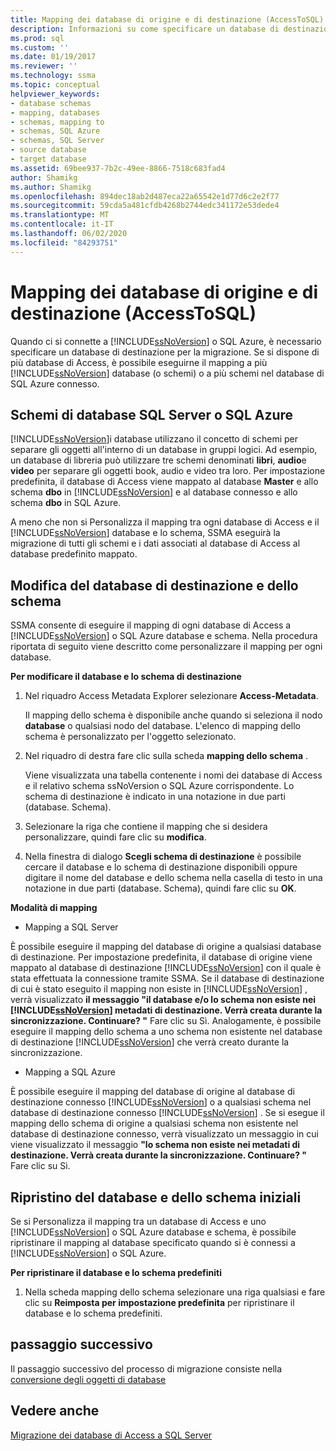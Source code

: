 ```yaml
---
title: Mapping dei database di origine e di destinazione (AccessToSQL) | Microsoft Docs
description: Informazioni su come specificare un database di destinazione per la migrazione del database di Access a SQL Server o al database SQL di Azure, inclusi più database in più database.
ms.prod: sql
ms.custom: ''
ms.date: 01/19/2017
ms.reviewer: ''
ms.technology: ssma
ms.topic: conceptual
helpviewer_keywords:
- database schemas
- mapping, databases
- schemas, mapping to
- schemas, SQL Azure
- schemas, SQL Server
- source database
- target database
ms.assetid: 69bee937-7b2c-49ee-8866-7518c683fad4
author: Shamikg
ms.author: Shamikg
ms.openlocfilehash: 894dec18ab2d487eca22a65542e1d77d6c2e2f77
ms.sourcegitcommit: 59cda5a481cfdb4268b2744edc341172e53dede4
ms.translationtype: MT
ms.contentlocale: it-IT
ms.lasthandoff: 06/02/2020
ms.locfileid: "84293751"
---
```

# <a name="mapping-source-and-target-databases-accesstosql"></a>Mapping dei database di origine e di destinazione (AccessToSQL)
Quando ci si connette a [!INCLUDE[ssNoVersion](../../includes/ssnoversion-md.md)] o SQL Azure, è necessario specificare un database di destinazione per la migrazione. Se si dispone di più database di Access, è possibile eseguirne il mapping a più [!INCLUDE[ssNoVersion](../../includes/ssnoversion-md.md)] database (o schemi) o a più schemi nel database di SQL Azure connesso.  
  
## <a name="sql-server-or-sql-azure-database-schemas"></a>Schemi di database SQL Server o SQL Azure  
[!INCLUDE[ssNoVersion](../../includes/ssnoversion-md.md)]i database utilizzano il concetto di schemi per separare gli oggetti all'interno di un database in gruppi logici. Ad esempio, un database di libreria può utilizzare tre schemi denominati **libri**, **audio**e **video** per separare gli oggetti book, audio e video tra loro. Per impostazione predefinita, il database di Access viene mappato al database **Master** e allo schema **dbo** in [!INCLUDE[ssNoVersion](../../includes/ssnoversion-md.md)] e al database connesso e allo schema **dbo** in SQL Azure.  
  
A meno che non si Personalizza il mapping tra ogni database di Access e il [!INCLUDE[ssNoVersion](../../includes/ssnoversion-md.md)] database e lo schema, SSMA eseguirà la migrazione di tutti gli schemi e i dati associati al database di Access al database predefinito mappato.  
  
## <a name="modifying-the-target-database-and-schema"></a>Modifica del database di destinazione e dello schema  
SSMA consente di eseguire il mapping di ogni database di Access a [!INCLUDE[ssNoVersion](../../includes/ssnoversion-md.md)] o SQL Azure database e schema. Nella procedura riportata di seguito viene descritto come personalizzare il mapping per ogni database.  
  
**Per modificare il database e lo schema di destinazione**  
  
1.  Nel riquadro Access Metadata Explorer selezionare **Access-Metadata**.  
  
    Il mapping dello schema è disponibile anche quando si seleziona il nodo **database** o qualsiasi nodo del database. L'elenco di mapping dello schema è personalizzato per l'oggetto selezionato.  
  
2.  Nel riquadro di destra fare clic sulla scheda **mapping dello schema** .  
  
    Viene visualizzata una tabella contenente i nomi dei database di Access e il relativo schema ssNoVersion o SQL Azure corrispondente. Lo schema di destinazione è indicato in una notazione in due parti (database. Schema).  
  
3.  Selezionare la riga che contiene il mapping che si desidera personalizzare, quindi fare clic su **modifica**.  
  
4.  Nella finestra di dialogo **Scegli schema di destinazione** è possibile cercare il database e lo schema di destinazione disponibili oppure digitare il nome del database e dello schema nella casella di testo in una notazione in due parti (database. Schema), quindi fare clic su **OK**.  
  
**Modalità di mapping**  
  
-   Mapping a SQL Server  
  
È possibile eseguire il mapping del database di origine a qualsiasi database di destinazione. Per impostazione predefinita, il database di origine viene mappato al database di destinazione [!INCLUDE[ssNoVersion](../../includes/ssnoversion-md.md)] con il quale è stata effettuata la connessione tramite SSMA. Se il database di destinazione di cui è stato eseguito il mapping non esiste in [!INCLUDE[ssNoVersion](../../includes/ssnoversion-md.md)] , verrà visualizzato **il messaggio "il database e/o lo schema non esiste nei [!INCLUDE[ssNoVersion](../../includes/ssnoversion-md.md)] metadati di destinazione. Verrà creata durante la sincronizzazione. Continuare? "** Fare clic su Sì. Analogamente, è possibile eseguire il mapping dello schema a uno schema non esistente nel database di destinazione [!INCLUDE[ssNoVersion](../../includes/ssnoversion-md.md)] che verrà creato durante la sincronizzazione.  
  
-   Mapping a SQL Azure  
  
È possibile eseguire il mapping del database di origine al database di destinazione connesso [!INCLUDE[ssNoVersion](../../includes/ssnoversion-md.md)] o a qualsiasi schema nel database di destinazione connesso [!INCLUDE[ssNoVersion](../../includes/ssnoversion-md.md)] . Se si esegue il mapping dello schema di origine a qualsiasi schema non esistente nel database di destinazione connesso, verrà visualizzato un messaggio in cui viene visualizzato il messaggio **"lo schema non esiste nei metadati di destinazione. Verrà creata durante la sincronizzazione. Continuare? "** Fare clic su Sì.  
  
## <a name="reverting-to-your-initial-database-and-schema"></a>Ripristino del database e dello schema iniziali  
Se si Personalizza il mapping tra un database di Access e uno [!INCLUDE[ssNoVersion](../../includes/ssnoversion-md.md)] o SQL Azure database e schema, è possibile ripristinare il mapping al database specificato quando si è connessi a [!INCLUDE[ssNoVersion](../../includes/ssnoversion-md.md)] o SQL Azure.  
  
**Per ripristinare il database e lo schema predefiniti**  
  
1.  Nella scheda mapping dello schema selezionare una riga qualsiasi e fare clic su **Reimposta per impostazione predefinita** per ripristinare il database e lo schema predefiniti.  
  
## <a name="next-step"></a>passaggio successivo  
Il passaggio successivo del processo di migrazione consiste nella [conversione degli oggetti di database](converting-access-database-objects-accesstosql.md)  
  
## <a name="see-also"></a>Vedere anche  
[Migrazione dei database di Access a SQL Server](migrating-access-databases-to-sql-server-azure-sql-db-accesstosql.md)  
  

